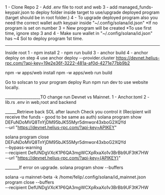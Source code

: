 1 - Clone Repo
2 - Add .env file to root and web
3 - add managed_funds-keypair.json to deploy folder inside target to use/upgrade deployed program (target should be in root folder.)
4 - To upgrade deployed program also you need the correct wallet auth keypair inside "~/.config/solana/id.json"
*If no program is set on number 3 = New program will be created
*To use first time, ignore step 3 and 4 - Make sure wallet in "~/.config/solana/id.json" has ~4 Sol to deploy program 1st time.

________
Inside root 
1 - npm install
2 - npm run build
3 - anchor build
4 - anchor deploy
on step 4 use anchor deploy --provider.cluster https://devnet.helius-rpc.com/?api-key=19e2e36f-3222-481a-af0d-4271e77bb9b2

npm -w apps/web install
npm -w apps/web run build

Go to solscan to your program deploy
Run npm run dev to use website locally.


__________________TO change run Devnet vs Mainnet.
1 - Anchor.toml
2 - lib.rs
.env in web,root and backend


______Retrieve back SOL after launch
Check you control it (Recipient will receive the funds - good to be same as auth)
solana program show DEFuNDoMVQ8TnYjDM95bJK55Myr5dmwor43xboG2XQYd \
  --url "https://devnet.helius-rpc.com/?api-key=APIKEY"

solana program close DEFuNDoMVQ8TnYjDM95bJK55Myr5dmwor43xboG2XQYd \
  --bypass-warning \
  --recipient DefUNDgVXcK1P6QA3mgWCXpRxaXo1v3BrBb9UF3tK7HW \
  --url "https://devnet.helius-rpc.com/?api-key={APIKEY}"


  _______If error on upgrade.
  solana program show --buffers

solana -u mainnet-beta -k /home/felip/.config/solana/id_mainnet.json \
  program close --buffers \
  --recipient DefUNDgVXcK1P6QA3mgWCXpRxaXo1v3BrBb9UF3tK7HW